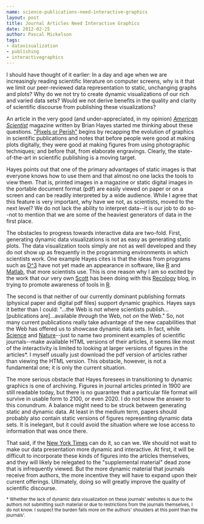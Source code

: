 ```yaml
--- 
name: science-publications-need-interactive-graphics
layout: post
title: Journal Articles Need Interactive Graphics
date: 2012-02-25
author: Pascal Mickelson
tags: 
- datavisualization
- publishing
- interactivegraphics
---
```


I should have thought of it earlier: In a day and age when we are increasingly reading scientific literature on computer screens, why is it that we limit our peer-reviewed data representation to static, unchanging graphs and plots? Why do we not try to create dynamic visualizations of our rich and varied data sets? Would we not derive benefits in the quality and clarity of scientific discourse from publishing these visualizations?

An article in the very good (and under-appreciated, in my opinion) *[American Scientist][]* magazine written by Brian Hayes started me thinking about these questions.  ["Pixels or Perish"][PorP] begins by recapping the evolution of graphics in scientific publications and notes that before people were good at making plots digitally, they were good at making figures from using photographic techniques; and before that, from elaborate engravings.  Clearly, the state-of-the-art in scientific publishing is a moving target.

Hayes points out that one of the primary advantages of static images is that everyone knows how to use them and that almost no one lacks the tools to view them.  That is, printed images in a magazine or static digital images in the portable document format (pdf) are easily viewed on paper or on a screen and can be readily interpreted by a wide audience.  While I agree that this feature is very important, why have we not, as scientists, moved to the next level?  We do not lack the ability to interpret data--it is our job to do so--not to mention that we are some of the heaviest generators of data in the first place.

The obstacles to progress towards interactive data are two-fold.  First, generating dynamic data visualizations is not as easy as generating static plots.  The data visualization tools simply are not as well developed and they do not show up as frequently in the programming environments in which scientists work.  One example Hayes cites is that the ideas from programs such as [D^3][dthree] have not yet made an appearance in software, like [R][] and [Matlab][], that more scientists use. This is one reason why I am so excited by the work that our very own [Scott][] has been doing with this [Recology][] blog, in trying to promote awareness of tools in [R][].

The second is that neither of our currently dominant publishing formats (physical paper and digital pdf files) support dynamic graphics. Hayes says it better than I could: "…the Web is not where scientists publish…\[publications are\]…available *through* the Web, not *on* the Web."  So, not many current publications really take advantage of the new capabilities that the Web has offered us to showcase dynamic data sets.  In fact, while [Science][] and [Nature][]--just to name two prominent examples of scientific journals--make available HTML versions of their articles, it seems like most of the interactivity is limited to looking at larger versions of figures in the articles\*.  I myself usually just download the pdf version of articles rather than viewing the HTML version.  This obstacle, however, is not a fundamental one; it is only the current situation.

The more serious obstacle that Hayes foresees in transitioning to dynamic graphics is one of archiving. Figures in journal articles printed in 1900 are still readable today, but there is no guarantee that a particular file format will survive in usable form to 2100, or even 2020.  I do not know the answer to this conundrum.  A balance might need to be struck between generating static and dynamic data.  At least in the medium term, papers should probably also contain static versions of figures representing dynamic data sets. It is inelegant, but it could avoid the situation where we lose access to information that was once there.

That said, if the [New York Times][nytimes] can do it, so can we.  We should not wait to make our data presentation more dynamic and interactive.  At first, it will be difficult to incorporate these kinds of figures into the articles themselves, and they will likely be relegated to the "supplemental material" dead zone that is infrequently viewed.  But the more dynamic material that journals receive from authors, the more incentive they will have to expand upon their current offerings.  Ultimately, doing so will greatly improve the quality of scientific discourse.

[nytimes]: http://www.nytimes.com
[American Scientist]: http://www.americanscientist.org/
[PorP]: http://www.americanscientist.org/issues/pub/pixels-or-perish
[dthree]: http://vis.stanford.edu/files/2011-D3-InfoVis.pdf
[R]: http://www.r-project.org/
[Matlab]: http://www.mathworks.com/products/matlab/
[Scott]: http://sckott.github.io/recologyabout.html
[Science]: http://www.sciencemag.org/
[Nature]: http://wwww.nature.com
[Recology]: http://sckott.github.io/

<small>* Whether the lack of dynamic data visualization on these journals' websites is due to the authors not submitting such material or due to restrictions from the journals themselves, I do not know. I suspect the burden falls more on the authors' shoulders at this point than the journals'.</small>